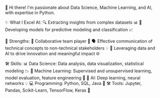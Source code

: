 👋 Hi there!
I'm passionate about Data Science, Machine Learning, and AI, with expertise in Python.

✨ What I Excel At:
🔍 Extracting insights from complex datasets 📊
🤖 Developing models for predictive modeling and classification 📈

🤝 Strengths:
🌟 Collaborative team player 🤝
🗣️ Effective communication of technical concepts to non-technical stakeholders 💡
🚀 Leveraging data and AI to drive innovation and meaningful impact 🌐

🛠️ Skills:
📊 Data Science: Data analysis, data visualization, statistical modeling 📉
🧠 Machine Learning: Supervised and unsupervised learning, model evaluation, feature engineering 🔬
🤖 AI: Deep learning, neural networks 💡
💻 Programming: Python, SQL, Java 📜
🛠️ Tools: Jupyter, Pandas, Scikit-Learn, TensorFlow, Keras 🔧
